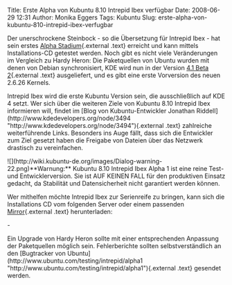 Title: Erste Alpha von Kubuntu 8.10 Intrepid Ibex verfügbar
Date: 2008-06-29 12:31
Author: Monika Eggers
Tags: Kubuntu
Slug: erste-alpha-von-kubuntu-810-intrepid-ibex-verfugbar

Der unerschrockene Steinbock - so die Übersetzung für Intrepid Ibex -
hat sein erstes [Alpha
Stadium](https://lists.ubuntu.com/archives/ubuntu-devel-announce/2008-June/000440.html "https://lists.ubuntu.com/archives/ubuntu-devel-announce/2008-June/000440.html"){.external
.text} erreicht und kann mittels Installations-CD getestet werden. Noch
gibt es nicht viele Veränderungen im Vergleich zu Hardy Heron: Die
Paketquellen von Ubuntu wurden mit denen von Debian synchronisiert, KDE
wird nun in der Version [4.1 Beta
2](../../../../nachrichten/software/kde/pakete-der-zweiten-beta-von-kde-4-1-fuer-kubuntu-veroeffentlicht "http://www.kubuntu-de.org/nachrichten/software/kde/pakete-der-zweiten-beta-von-kde-4-1-fuer-kubuntu-veroeffentlicht"){.external
.text} ausgeliefert, und es gibt eine erste Vorversion des neuen 2.6.26
Kernels.

</p>
Intrepid Ibex wird die erste Kubuntu Version sein, die ausschließlich
auf KDE 4 setzt. Wer sich über die weiteren Ziele von Kubuntu 8.10
Intrepid Ibex informieren will, findet im [Blog von Kubuntu-Entwickler
Jonathan
Riddell](http://www.kdedevelopers.org/node/3494 "http://www.kdedevelopers.org/node/3494"){.external
.text} zahlreiche weiterführende Links. Besonders ins Auge fällt, dass
sich die Entwickler zum Ziel gesetzt haben die Freigabe von Dateien über
das Netzwerk drastisch zu vereinfachen.

</p>
![](http://wiki.kubuntu-de.org/images/Dialog-warning-22.png)**Warnung:**
Kubuntu 8.10 Intrepid Ibex Alpha 1 ist eine reine Test- und
Entwicklerversion. Sie ist AUF KEINEN FALL für den produktiven Einsatz
gedacht, da Stabilität und Datensicherheit nicht garantiert werden
können.

</p>
<!--break--><!--break-->

Wer mithelfen möchte Intrepid Ibex zur Serienreife zu bringen, kann sich
die Installations CD vom folgenden Server oder einem passenden
[Mirror](https://wiki.ubuntu.com/Mirrors "https://wiki.ubuntu.com/Mirrors"){.external
.text} herunterladen:

</p>
-   <http://cdimage.ubuntu.com/kubuntu/releases/intrepid/alpha-1/>

</p>
Ein Upgrade von Hardy Heron sollte mit einer entsprechenden Anpassung
der Paketquellen möglich sein. Fehlerberichte sollten selbstverständlich
an den [Bugtracker von
Ubuntu](http://www.ubuntu.com/testing/intrepid/alpha1 "http://www.ubuntu.com/testing/intrepid/alpha1"){.external
.text} gesendet werden.

</p>

